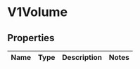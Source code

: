 
# V1Volume

## Properties
Name | Type | Description | Notes
------------ | ------------- | ------------- | -------------




